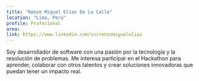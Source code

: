 ```yaml
---
title: "Renzo Miguel Elias De La Calle"
location: "Lima, Perú"
profile: Profesional
area: 
link: https://www.linkedin.com/in/renzomiguelelias
---
```


Soy desarrollador de software con una pasión por la tecnología y la resolución de problemas. Me interesa participar en el Hackathon para aprender, colaborar con otros talentos y crear soluciones innovadoras que puedan tener un impacto real.